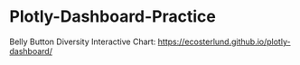 # Plotly-Dashboard-Practice
Belly Button Diversity Interactive Chart:
https://ecosterlund.github.io/plotly-dashboard/
